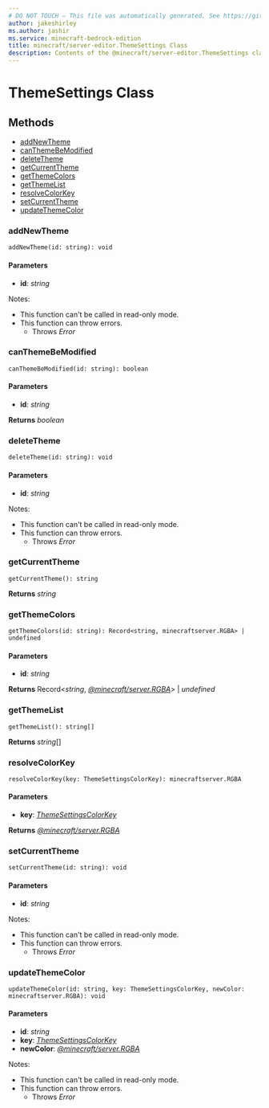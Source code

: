 ```yaml
---
# DO NOT TOUCH — This file was automatically generated. See https://github.com/mojang/minecraftapidocsgenerator to modify descriptions, examples, etc.
author: jakeshirley
ms.author: jashir
ms.service: minecraft-bedrock-edition
title: minecraft/server-editor.ThemeSettings Class
description: Contents of the @minecraft/server-editor.ThemeSettings class.
---
```

# ThemeSettings Class

## Methods
- [addNewTheme](#addnewtheme)
- [canThemeBeModified](#canthemebemodified)
- [deleteTheme](#deletetheme)
- [getCurrentTheme](#getcurrenttheme)
- [getThemeColors](#getthemecolors)
- [getThemeList](#getthemelist)
- [resolveColorKey](#resolvecolorkey)
- [setCurrentTheme](#setcurrenttheme)
- [updateThemeColor](#updatethemecolor)

### **addNewTheme**
`
addNewTheme(id: string): void
`

#### **Parameters**
- **id**: *string*
  
Notes:
- This function can't be called in read-only mode.
- This function can throw errors.
  - Throws *Error*

### **canThemeBeModified**
`
canThemeBeModified(id: string): boolean
`

#### **Parameters**
- **id**: *string*

**Returns** *boolean*

### **deleteTheme**
`
deleteTheme(id: string): void
`

#### **Parameters**
- **id**: *string*
  
Notes:
- This function can't be called in read-only mode.
- This function can throw errors.
  - Throws *Error*

### **getCurrentTheme**
`
getCurrentTheme(): string
`

**Returns** *string*

### **getThemeColors**
`
getThemeColors(id: string): Record<string, minecraftserver.RGBA> | undefined
`

#### **Parameters**
- **id**: *string*

**Returns** Record<*string*, [*@minecraft/server.RGBA*](../../minecraft/server/RGBA.md)> | *undefined*

### **getThemeList**
`
getThemeList(): string[]
`

**Returns** *string*[]

### **resolveColorKey**
`
resolveColorKey(key: ThemeSettingsColorKey): minecraftserver.RGBA
`

#### **Parameters**
- **key**: [*ThemeSettingsColorKey*](ThemeSettingsColorKey.md)

**Returns** [*@minecraft/server.RGBA*](../../minecraft/server/RGBA.md)

### **setCurrentTheme**
`
setCurrentTheme(id: string): void
`

#### **Parameters**
- **id**: *string*
  
Notes:
- This function can't be called in read-only mode.
- This function can throw errors.
  - Throws *Error*

### **updateThemeColor**
`
updateThemeColor(id: string, key: ThemeSettingsColorKey, newColor: minecraftserver.RGBA): void
`

#### **Parameters**
- **id**: *string*
- **key**: [*ThemeSettingsColorKey*](ThemeSettingsColorKey.md)
- **newColor**: [*@minecraft/server.RGBA*](../../minecraft/server/RGBA.md)
  
Notes:
- This function can't be called in read-only mode.
- This function can throw errors.
  - Throws *Error*
